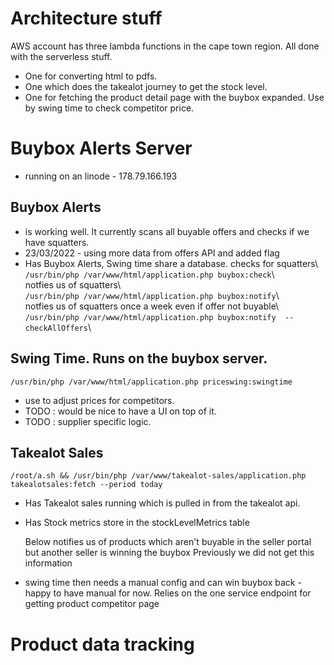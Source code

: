# Architecture stuff

AWS account has three lambda functions in the cape town region. All done with the serverless stuff. 
- One for converting html to pdfs.
- One which does the takealot journey to get the stock level.
- One for fetching the product detail page with the buybox expanded. Use by swing time to check competitor price.

# Buybox Alerts Server 
- running on an linode - 178.79.166.193

## Buybox Alerts 
- is working well. It currently scans all buyable offers and checks if we have squatters. 
- 23/03/2022 - using more data from offers API and added flag
- Has Buybox Alerts, Swing time share a database.
   checks for squatters\  
   ```/usr/bin/php /var/www/html/application.php buybox:check```\  
   notfies us of squatters\  
   ```/usr/bin/php /var/www/html/application.php buybox:notify```\  
   notfies us of squatters once a week even if offer not buyable\   
   ```/usr/bin/php /var/www/html/application.php buybox:notify  --checkAllOffers```\  

## Swing Time. Runs on the buybox server.
 ```/usr/bin/php /var/www/html/application.php priceswing:swingtime```
- use to adjust prices for competitors. 
- TODO : would be nice to have a UI on top of it. 
- TODO : supplier specific logic.  

## Takealot Sales
```/root/a.sh && /usr/bin/php /var/www/takealot-sales/application.php takealotsales:fetch --period today```
- Has Takealot sales running which is pulled in from the takealot api.

- Has Stock metrics store in the stockLevelMetrics table





 
  Below notifies us of products which aren't buyable in the seller portal but another seller is winning the buybox
  Previously we did not get this information
  

- swing time then needs a manual config and can win buybox back - happy to have manual for now. Relies on the one service endpoint for getting product competitor page



# Product data tracking

